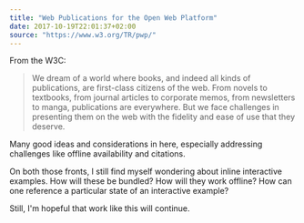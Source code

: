 ```yaml
---
title: "Web Publications for the Open Web Platform"
date: 2017-10-19T22:01:37+02:00
source: "https://www.w3.org/TR/pwp/"
---
```


From the W3C:

> We dream of a world where books, and indeed all kinds of publications, are first-class citizens of the web. From novels to textbooks, from journal articles to corporate memos, from newsletters to manga, publications are everywhere. But we face challenges in presenting them on the web with the fidelity and ease of use that they deserve.

Many good ideas and considerations in here, especially addressing challenges like offline availability and citations.

On both those fronts, I still find myself wondering about inline interactive examples. How will these be bundled? How will they work offline? How can one reference a particular state of an interactive example?

Still, I'm hopeful that work like this will continue.
